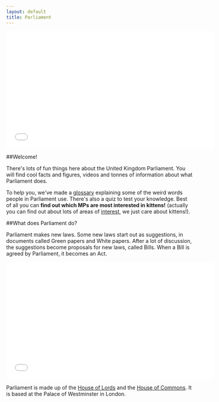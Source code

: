 ```yaml
---
layout: default
title: Parliament
---
```


<iframe class="pull-right" width="560" height="315" src="//www.youtube.com/embed/RAMbIz3Y2JA?list=PL03FFE1F0B34AA057" frameborder="0" allowfullscreen></iframe>

##Welcome!

There's lots of fun things here about the United Kingdom Parliament. You will find cool facts and figures, videos and tonnes of information about what Parliament does. 

To help you, we've made a [glossary](glossary.html) explaining some of the weird words people in Parliament use. There's also a quiz to test your knowledge. Best of all you can **find out which MPs are most interested in kittens!** (actually you can find out about lots of areas of [interest](http://jenit.github.io/childs-guide-to-parliament/interests/), we just care about kittens!).

##What does Parliament do?

Parliament makes new laws. Some new laws start out as suggestions, in documents called Green papers and White papers. After a lot of discussion, the suggestions become proposals for new laws, called Bills. When a Bill is agreed by Parliament, it becomes an Act.

<iframe class="pull-right" width="560" height="315" src="//www.youtube.com/embed/1KFGt9M-j28" frameborder="0" allowfullscreen></iframe>

Parliament is made up of the [House of Lords](lords.html) and the [House of Commons](commons.html). It is based at the Palace of Westminster in London.
